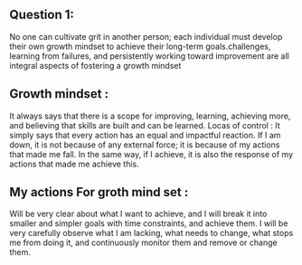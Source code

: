 ## Question 1:
 No one can cultivate grit in another person; each individual must develop their own growth mindset to achieve their long-term goals.challenges, 
 learning from failures, and persistently working toward improvement are all integral aspects of fostering a growth mindset

## Growth mindset :
It always says that there is a scope for improving, learning, achieving more, and believing that skills are built and can be learned.
Locas of control :
 It simply says that every action has an equal and impactful reaction. If I am down, it is not because of any external force;
 it is because of my actions that made me fall. In the same way, if I achieve, it is also the response of my actions that made me achieve this.

 ## My actions For groth mind set :
 Will be very clear about what I want to achieve, and I will break it into smaller and simpler goals with time constraints, and achieve them. 
 I will be very carefully observe what I am lacking, what needs to change, what stops me from doing it, and continuously monitor them and remove or change them.
